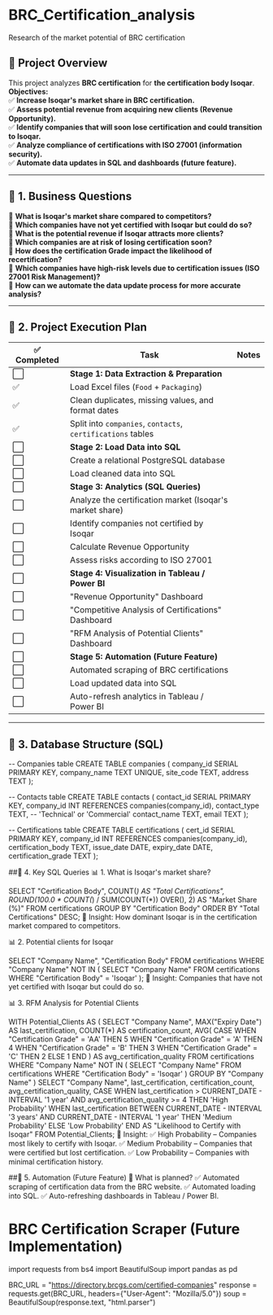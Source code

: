 # BRC_Certification_analysis
Research of the market potential of BRC certification   

## 🚀 Project Overview
This project analyzes **BRC certification** for **the certification body Isoqar**.  
**Objectives:**  
✅ **Increase Isoqar's market share in BRC certification.**  
✅ **Assess potential revenue from acquiring new clients (Revenue Opportunity).**  
✅ **Identify companies that will soon lose certification and could transition to Isoqar.**  
✅ **Analyze compliance of certifications with ISO 27001 (information security).**  
✅ **Automate data updates in SQL and dashboards (future feature).**  

---

## 📌 1. Business Questions
🔹 **What is Isoqar's market share compared to competitors?**  
🔹 **Which companies have not yet certified with Isoqar but could do so?**  
🔹 **What is the potential revenue if Isoqar attracts more clients?**  
🔹 **Which companies are at risk of losing certification soon?**  
🔹 **How does the certification Grade impact the likelihood of recertification?**  
🔹 **Which companies have high-risk levels due to certification issues (ISO 27001 Risk Management)?**  
🔹 **How can we automate the data update process for more accurate analysis?**  

---

## 📌 2. Project Execution Plan

| ✅ Completed | Task | Notes |
|------------|----------------------|---------------------|
| ⬜ | **Stage 1: Data Extraction & Preparation** | |
| ✅ | Load Excel files (`Food` + `Packaging`) | |
| ✅ | Clean duplicates, missing values, and format dates | |
| ✅ | Split into `companies`, `contacts`, `certifications` tables | |
| ⬜ | **Stage 2: Load Data into SQL** | |
| ⬜ | Create a relational PostgreSQL database | |
| ⬜ | Load cleaned data into SQL | |
| ⬜ | **Stage 3: Analytics (SQL Queries)** | |
| ⬜ | Analyze the certification market (Isoqar's market share) | |
| ⬜ | Identify companies not certified by Isoqar | |
| ⬜ | Calculate Revenue Opportunity | |
| ⬜ | Assess risks according to ISO 27001 | |
| ⬜ | **Stage 4: Visualization in Tableau / Power BI** | |
| ⬜ | "Revenue Opportunity" Dashboard | |
| ⬜ | "Competitive Analysis of Certifications" Dashboard | |
| ⬜ | "RFM Analysis of Potential Clients" Dashboard | |
| ⬜ | **Stage 5: Automation (Future Feature)** | |
| ⬜ | Automated scraping of BRC certifications | |
| ⬜ | Load updated data into SQL | |
| ⬜ | Auto-refresh analytics in Tableau / Power BI | |

---

## 📌 3. Database Structure (SQL)

-- Companies table
CREATE TABLE companies (
    company_id SERIAL PRIMARY KEY,
    company_name TEXT UNIQUE,
    site_code TEXT,
    address TEXT
);

-- Contacts table
CREATE TABLE contacts (
    contact_id SERIAL PRIMARY KEY,
    company_id INT REFERENCES companies(company_id),
    contact_type TEXT, -- 'Technical' or 'Commercial'
    contact_name TEXT,
    email TEXT
);

-- Certifications table
CREATE TABLE certifications (
    cert_id SERIAL PRIMARY KEY,
    company_id INT REFERENCES companies(company_id),
    certification_body TEXT,
    issue_date DATE,
    expiry_date DATE,
    certification_grade TEXT
);

##📌 4. Key SQL Queries
📊 1. What is Isoqar's market share?

SELECT 
    "Certification Body",
    COUNT(*) AS "Total Certifications",
    ROUND(100.0 * COUNT(*) / SUM(COUNT(*)) OVER(), 2) AS "Market Share (%)"
FROM certifications
GROUP BY "Certification Body"
ORDER BY "Total Certifications" DESC;
📌 Insight: How dominant Isoqar is in the certification market compared to competitors.

📊 2. Potential clients for Isoqar

SELECT 
    "Company Name",
    "Certification Body"
FROM certifications
WHERE "Company Name" NOT IN (
    SELECT "Company Name" FROM certifications WHERE "Certification Body" = 'Isoqar'
);
📌 Insight: Companies that have not yet certified with Isoqar but could do so.

📊 3. RFM Analysis for Potential Clients

WITH Potential_Clients AS (
    SELECT 
        "Company Name",
        MAX("Expiry Date") AS last_certification,
        COUNT(*) AS certification_count,
        AVG(
            CASE 
                WHEN "Certification Grade" = 'AA' THEN 5
                WHEN "Certification Grade" = 'A' THEN 4
                WHEN "Certification Grade" = 'B' THEN 3
                WHEN "Certification Grade" = 'C' THEN 2
                ELSE 1
            END
        ) AS avg_certification_quality
    FROM certifications
    WHERE "Company Name" NOT IN (
        SELECT "Company Name" FROM certifications WHERE "Certification Body" = 'Isoqar'
    ) 
    GROUP BY "Company Name"
)
SELECT 
    "Company Name",
    last_certification,
    certification_count,
    avg_certification_quality,
    CASE 
        WHEN last_certification > CURRENT_DATE - INTERVAL '1 year' AND avg_certification_quality >= 4 THEN 'High Probability'
        WHEN last_certification BETWEEN CURRENT_DATE - INTERVAL '3 years' AND CURRENT_DATE - INTERVAL '1 year' THEN 'Medium Probability'
        ELSE 'Low Probability'
    END AS "Likelihood to Certify with Isoqar"
FROM Potential_Clients;
📌 Insight:
✅ High Probability – Companies most likely to certify with Isoqar.
✅ Medium Probability – Companies that were certified but lost certification.
✅ Low Probability – Companies with minimal certification history.

##📌 5. Automation (Future Feature)
📌 What is planned?
✅ Automated scraping of certification data from the BRC website.
✅ Automated loading into SQL.
✅ Auto-refreshing dashboards in Tableau / Power BI.

# BRC Certification Scraper (Future Implementation)
import requests
from bs4 import BeautifulSoup
import pandas as pd

BRC_URL = "https://directory.brcgs.com/certified-companies"
response = requests.get(BRC_URL, headers={"User-Agent": "Mozilla/5.0"})
soup = BeautifulSoup(response.text, "html.parser")


